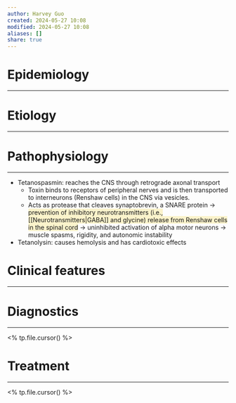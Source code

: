 ```yaml
---
author: Harvey Guo
created: 2024-05-27 10:08
modified: 2024-05-27 10:08
aliases: []
share: true
---
```

# Epidemiology
---


# Etiology
---


# Pathophysiology
---
- Tetanospasmin: reaches the CNS through retrograde axonal transport
	- Toxin binds to receptors of peripheral nerves and is then transported to interneurons (Renshaw cells) in the CNS via vesicles. 
	- Acts as protease that cleaves synaptobrevin, a SNARE protein → <span style="background:rgba(240, 200, 0, 0.2)">prevention of inhibitory neurotransmitters (i.e., [[Neurotransmitters|GABA]] and glycine) release from Renshaw cells in the spinal cord</span> → uninhibited activation of alpha motor neurons → muscle spasms, rigidity, and autonomic instability
- Tetanolysin: causes hemolysis and has cardiotoxic effects

# Clinical features
---


# Diagnostics
---
<% tp.file.cursor() %>

# Treatment
---
<% tp.file.cursor() %>

